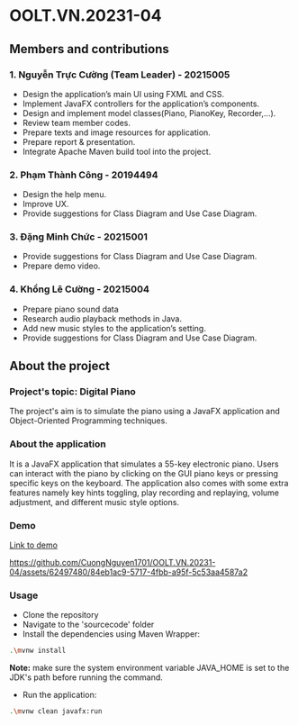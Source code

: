 # OOLT.VN.20231-04
## Members and contributions
### 1. Nguyễn Trực Cường (Team Leader) - 20215005
-	Design the application’s main UI using FXML and CSS.
-	Implement JavaFX controllers for the application’s components.
-	Design and implement model classes(Piano, PianoKey, Recorder,…).
-	Review team member codes.
-	Prepare texts and image resources for application.
-	Prepare report & presentation.
-	Integrate Apache Maven build tool into the project.
### 2. Phạm Thành Công - 20194494
-	Design the help menu.
-	Improve UX.
-	Provide suggestions for Class Diagram and Use Case Diagram.
### 3. Đặng Minh Chức - 20215001
-	Provide suggestions for Class Diagram and Use Case Diagram.
-	Prepare demo video.
### 4. Khổng Lê Cường - 20215004
-	Prepare piano sound data
-	Research audio playback methods in Java.
-	Add new music styles to the application’s setting.
-	Provide suggestions for Class Diagram and Use Case Diagram.
## About the project
### Project's topic: Digital Piano
The project's aim is to simulate the piano using a JavaFX application and Object-Oriented Programming techniques.
### About the application
It is a JavaFX application that simulates a 55-key electronic piano. 
Users can interact with the piano by clicking on the GUI piano keys or pressing specific keys on the keyboard. 
The application also comes with some extra features namely key hints toggling, play recording and replaying, volume adjustment, and different music style options.
### Demo
[Link to demo](https://husteduvn-my.sharepoint.com/:v:/g/personal/cuong_nt215005_sis_hust_edu_vn/EcAVAjRGiWxDsREOU_X_UF4BVZvGjd1MQwRIhHtsBJR2ZQ?nav=eyJyZWZlcnJhbEluZm8iOnsicmVmZXJyYWxBcHAiOiJPbmVEcml2ZUZvckJ1c2luZXNzIiwicmVmZXJyYWxBcHBQbGF0Zm9ybSI6IldlYiIsInJlZmVycmFsTW9kZSI6InZpZXciLCJyZWZlcnJhbFZpZXciOiJNeUZpbGVzTGlua0NvcHkifX0&e=u58Rsr)

https://github.com/CuongNguyen1701/OOLT.VN.20231-04/assets/62497480/84eb1ac9-5717-4fbb-a95f-5c53aa4587a2

### Usage
- Clone the repository
- Navigate to the 'sourcecode' folder
- Install the dependencies using Maven Wrapper:
```sh
.\mvnw install
```
**Note:** make sure the system environment variable JAVA_HOME is set to the JDK's path before running the command.
- Run the application:
```sh
.\mvnw clean javafx:run
```

